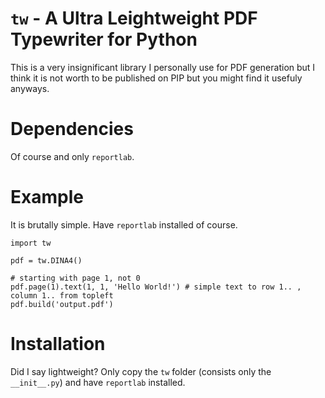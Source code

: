 # `tw` - A Ultra Leightweight PDF Typewriter for Python

This is a very insignificant library I personally use for PDF generation but I think it is not worth to be published on PIP but you might find it usefuly anyways.

# Dependencies

Of course and only `reportlab`.

# Example

It is brutally simple. Have `reportlab` installed of course.

    import tw
    
    pdf = tw.DINA4()
    
    # starting with page 1, not 0
    pdf.page(1).text(1, 1, 'Hello World!') # simple text to row 1.. , column 1.. from topleft
    pdf.build('output.pdf')


# Installation

Did I say lightweight? Only copy the `tw` folder (consists only the `__init__.py`) and have `reportlab` installed.
